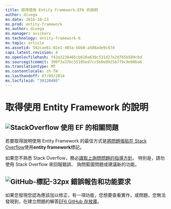 ```yaml
---
title: 取得使用 Entity Framework-EF6 的說明
author: divega
ms.date: 2016-10-23
ms.prod: entity-framework
ms.author: divega
ms.manager: avickers
ms.technology: entity-framework-6
ms.topic: article
ms.assetid: 592cae61-02e1-485a-bbb0-a508ade9c67d
caps.latest.revision: 4
ms.openlocfilehash: f42a3238405cb610a630c531d27e2d765b589cbd
ms.sourcegitcommit: 390f3a37bc55105ed7cc5b0e0925b7f9c9e80ba6
ms.translationtype: MT
ms.contentlocale: zh-TW
ms.lasthandoff: 07/09/2018
ms.locfileid: "39120495"
---
```

# <a name="get-help-using-entity-framework"></a>取得使用 Entity Framework 的說明
## <a name="stackoverflowef6mediastackoverflowpng-questions-about-using-ef"></a>![StackOverflow](~/ef6/media/stackoverflow.png) 使用 EF 的相關問題  

若要取得說明使用 Entity Framework 的最佳方式是[將問題張貼在 Stack Overflow](http://stackoverflow.com/questions/ask)使用**entity framework**標記。  

如果您不熟悉 Stack Overflow，務必[讀取上詢問問題的指導方針](http://stackoverflow.com/help/asking)。 特別是，請勿使用 Stack Overflow 來回報錯誤、 詢問藍圖問題或建議新的功能。  

## <a name="github-mark-32pxef6mediagithub-mark-32pxpng-bug-reports-and-feature-requests"></a>![GitHub-標記-32px](~/ef6/media/github-mark-32px.png) 錯誤報告和功能要求  

如果您發現您認為應該加以修正，有一項功能，您想要查看實作，或問題，您無法發現到，在建立問題的解答[EF6 GitHub 存放庫](https://github.com/aspnet/EntityFramework6/issues)。
